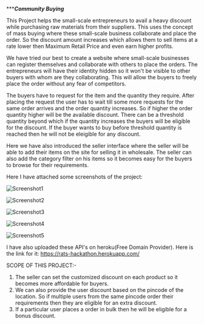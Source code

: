 
******************************************Community Buying***************************************

This Project helps the small-scale entrepreneurs to avail a heavy discount while purchasing raw materials from their suppliers. This uses the concept of mass buying where these small-scale business collaborate and place the order. So the discount amount increases which allows them to sell items at a rate lower then Maximum Retail Price and even earn higher profits.

We have tried our best to create a website where small-scale businesses can register themselves and collaborate with others to place the orders. The entrepreneurs will have their identity hidden so it won't be visible to other buyers with whom are they collaborating. This will allow the buyers to freely place the order without any fear of competitors.

The buyers have to request for the item and the quantity they require. After placing the request the user has to wait till some more requests for the same order arrives and the order quantity increases.
So if higher the order quantity higher will be the available discount. There can be a threshold quantity beyond which if the quantity increases the buyers will be eligible for the discount. If the buyer wants to buy before threshold quantity is reached then he will not be eleigible for any discount.

Here we have also introduced the seller interface where the seller will be able to add their items on the site for selling it in wholesale. The seller can also add the category filter on his items so it becomes easy for the buyers to browse for their requirements.

Here I have attached some screenshots of the project:

![Screenshot1](https://user-images.githubusercontent.com/80062721/146866942-5f03164e-5e45-4e71-9b8e-322f074dc8bf.png)

![Screenshot2](https://user-images.githubusercontent.com/80062721/146866986-f5a699a0-3616-4890-ad52-8b9061d20e8e.png)

![Screenshot3](https://user-images.githubusercontent.com/80062721/146866997-3d0a9a3c-a4a7-4efe-a557-7420cac3c646.png)

![Screenshot4](https://user-images.githubusercontent.com/80062721/146867018-300c3a3d-d534-423d-8a47-a159b7e5863e.png)

![Screenshot5](https://user-images.githubusercontent.com/80062721/146866964-038aadb4-5818-4407-97c3-2c2c4e889f0a.png)


I have also uploaded these API's on heroku(Free Domain Provider). Here is the link for it:
https://rats-hackathon.herokuapp.com/


SCOPE OF THIS PROJECT:-
1. The seller can set the customized discount on each product so it becomes more affordable for     buyers.
2. We can also provide the user discount based on the pincode of the location. So if multiple users from the same pincode order their requirements then they are eligible for an extra discount.
3. If a particular user places a order in bulk then he will be eligible for a bonus discount.
